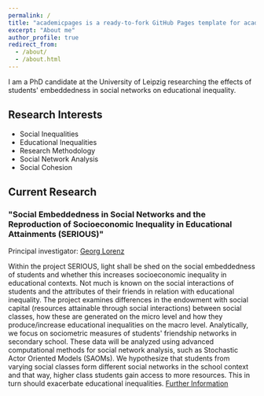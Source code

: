 ```yaml
---
permalink: /
title: "academicpages is a ready-to-fork GitHub Pages template for academic personal websites"
excerpt: "About me"
author_profile: true
redirect_from:
  - /about/
  - /about.html
---
```


I am a PhD candidate at the University of Leipzig researching the effects of students' embeddedness in social networks on educational inequality.

##  Research Interests

- Social Inequalities
- Educational Inequalities
- Research Methodology
- Social Network Analysis
- Social Cohesion


## Current Research

### "Social Embeddedness in Social Networks and the Reproduction of Socioeconomic Inequality in Educational Attainments (SERIOUS)"

Principal investigator: [Georg Lorenz](https://www.iqb.hu-berlin.de/institut/staff/?pg=c099)

Within the project SERIOUS, light shall be shed on the social embeddedness of students and whether this increases socioeconomic inequality in educational contexts. Not much is known on the social interactions of students and the attributes of their friends in relation with educational inequality. The project examines differences in the endowment with social capital (resources attainable through social interactions) between social classes, how these are generated on the micro level and how they produce/increase educational inequalities on the macro level. Analytically, we focus on sociometric measures of students' friendship networks in secondary school. These data will be analyzed using advanced computational methods for social network analysis, such as Stochastic Actor Oriented Models (SAOMs). We hypothesize that students from varying social classes form different social networks in the school context and that way, higher class students gain access to more resources. This in turn should exacerbate educational inequalities. [Further Information](https://gepris.dfg.de/gepris/projekt/462521224?language=en)
